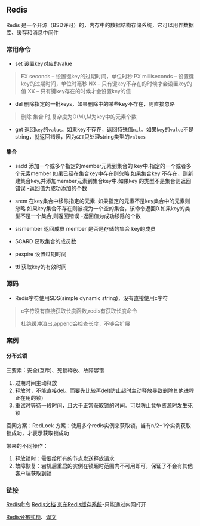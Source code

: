 ## Redis

Redis 是一个开源（BSD许可）的，内存中的数据结构存储系统，它可以用作数据库、缓存和消息中间件

### 常用命令

- set	设置key对应的value

>	EX seconds – 设置键key的过期时间，单位时秒
>	PX milliseconds – 设置键key的过期时间，单位时毫秒
>	NX – 只有键key不存在的时候才会设置key的值
>	XX – 只有键key存在的时候才会设置key的值

- del	删除指定的一批keys，如果删除中的某些key不存在，则直接忽略

> 删除 集合 时,复杂度为O(M),M为key中的元素个数

- get	返回`key`的`value`。如果key不存在，返回特殊值`nil`。如果`key`的`value`不是string，就返回错误，因为`GET`只处理string类型的`values`

#### 集合

- sadd	添加一个或多个指定的member元素到集合的 key中.指定的一个或者多个元素member 如果已经在集合key中存在则忽略.如果集合key 不存在，则新建集合key,并添加member元素到集合key中.如果key 的类型不是集合则返回错误	-返回值为成功添加的个数
- srem	在key集合中移除指定的元素. 如果指定的元素不是key集合中的元素则忽略 如果key集合不存在则被视为一个空的集合，该命令返回0.如果key的类型不是一个集合,则返回错误	-返回值为成功移除的个数
- sismember	返回成员 member 是否是存储的集合 key的成员
- SCARD 获取集合的成员数

- pexpire 设置过期时间

- ttl	获取key的有效时间

### 源码

- Redis字符使用SDS(simple dynamic string)，没有直接使用c字符

> c字符没有直接获取长度函数,redis有获取长度命令
>
> 杜绝缓冲溢出,append会检查长度，不够会扩展



### 案例

#### 分布式锁

三要素：安全(互斥)、死锁释放、故障容错

1. 过期时间主动释放
2. 释放时，不能直接del。而要先比较再del(防止超时主动释放导致删除其他进程正在用的锁)
3. 重试时等待一段时间，且大于正常获取锁的时间。可以防止竞争资源时发生死锁

官网方案：RedLock 方案：使用多个redis实例来获取锁，当有n/2+1个实例获取锁成功，才表示获取锁成功

带来的不同操作：

1. 释放锁时：需要给所有的节点发送释放请求
2. 故障恢复：宕机后重启的实例在锁超时范围内不可用即可，保证了不会有其他客户端获取到锁

### 链接

[Redis命令](http://www.redis.cn/documentation.html)
[Redis文档](http://www.redis.cn/documentation.html)
[京东Redis缓存系统](http://wiki.cbpmgt.com/confluence/pages/viewpage.action?pageId=15861929)-只能通过内网打开

[Redis分布式锁](https://redis.io/topics/distlock)、[译文](http://ifeve.com/redis-lock/)

